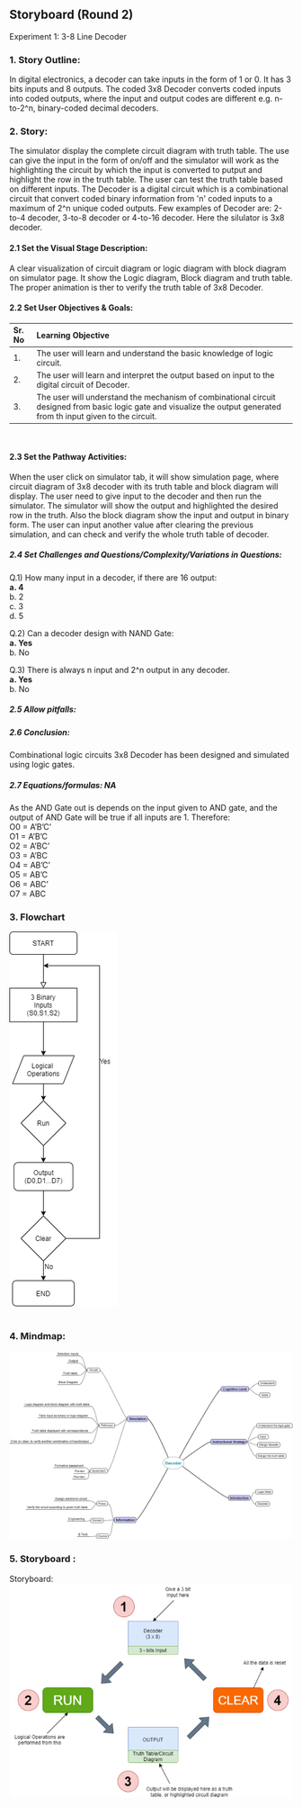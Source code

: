 ## Storyboard (Round 2)


Experiment 1: 3-8 Line Decoder

### 1. Story Outline:

In digital electronics, a decoder can take inputs in the form of 1 or 0. It has 3 bits inputs and 8 outputs. The coded 3x8 Decoder converts coded inputs into coded outputs, where the input and output codes are different e.g. n-to-2^n, binary-coded decimal decoders. 

### 2. Story:

The simulator display the complete circuit diagram with truth table. The use can give the input in the form of on/off and the simulator will work as the highlighting the circuit by which the input is converted to putput and highlight the row in the truth table. The user can test the truth table based on different inputs. The Decoder is a digital circuit which is a combinational circuit that convert coded binary information from 'n' coded inputs to a maximum of 2^n unique coded outputs. Few examples of Decoder are: 2-to-4 decoder, 3-to-8 decoder or 4-to-16 decoder. Here the silulator is 3x8 decoder.



#### 2.1 Set the Visual Stage Description:
A clear visualization of circuit diagram or logic diagram with block diagram on simulator page. It show the Logic diagram, Block diagram and truth table. The proper animation is ther to verify the truth table of 3x8 Decoder. 

#### 2.2 Set User Objectives & Goals:
Sr. No |	Learning Objective	| 
:--|:-- |
1.| The user will learn and understand the basic knowledge of logic circuit.
2.| The user will learn and interpret the output based on input to the digital circuit of Decoder.
3.| The user will understand the mechanism of combinational circuit designed from basic logic gate and visualize the output generated from th input given to the circuit.

<br>


#### 2.3 Set the Pathway Activities:

When the user click on simulator tab, it will show simulation page, where circuit diagram of 3x8 decoder with its truth table and block diagram will display. The user need to give input to the decoder and then run the simulator. The simulator will show the output  and highlighted the desired row in the truth. Also the block diagram show the input and output in binary form. The user can input another value after clearing the previous simulation, and can check and verify the whole truth table of decoder.



##### 2.4 Set Challenges and Questions/Complexity/Variations in Questions:

Q.1) How many input in a decoder, if there are 16 output:
<br><b>a.	4</b>
<br>b.	2
<br>c.	3
<br>d.	5

Q.2) Can a decoder design with NAND Gate:
<br><b>a.	Yes</b>
<br>b.	No

Q.3)	There is always n input and 2^n output in any decoder.
<br><b>a.	Yes</b>
<br>b.	No



##### 2.5 Allow pitfalls:

##### 2.6 Conclusion:
Combinational logic circuits 3x8 Decoder has been designed and simulated using logic gates.

##### 2.7 Equations/formulas: NA
As the AND Gate out is depends on the input given to AND gate, and the output of AND Gate will be true if all inputs are 1. Therefore:<br>
O0 = A’B’C’
<br>O1 = A’B’C
<br>O2 = A’BC’
<br>O3 = A’BC
<br>O4 = AB’C’
<br>O5 = AB’C
<br>O6 = ABC’
<br>O7 = ABC


### 3. Flowchart
<img src="https://github.com/avdheshgupta-ims/eb4_DS_DeadHeads_3-8LineDecoder/blob/master/storyboard/images/FinalFC.png"/><br>
<br>

### 4. Mindmap:
<img src="https://github.com/avdheshgupta-ims/eb4_DS_DeadHeads_3-8LineDecoder/blob/master/storyboard/images/mmdecoder (2).png"/>


### 5. Storyboard :
Storyboard:
<br>
<img src="images/FinalSB.png">
